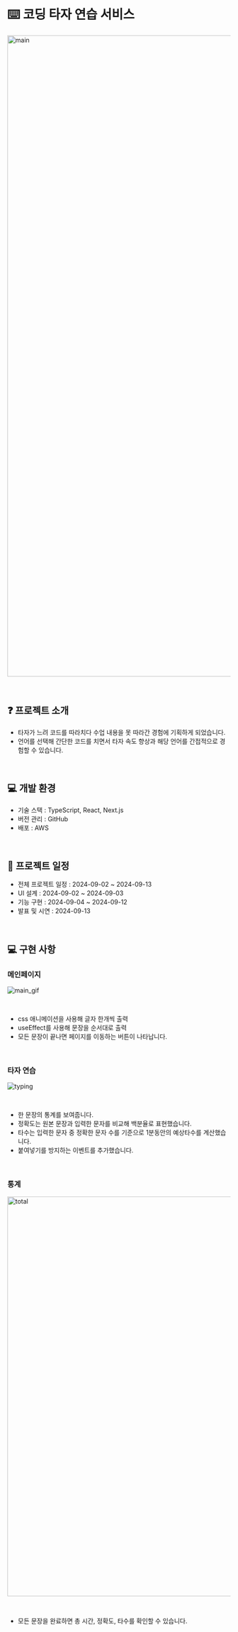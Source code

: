 # ⌨️ 코딩 타자 연습 서비스
<a><img src="https://github.com/user-attachments/assets/37f23063-107c-466f-aa90-7952b612957d" width="1444" alt="main" /></a>

<br>

## ❓ 프로젝트 소개

- 타자가 느려 코드를 따라치다 수업 내용을 못 따라간 경험에 기획하게 되었습니다.
- 언어를 선택해 간단한 코드를 치면서 타자 속도 향상과 해당 언어를 간접적으로 경험할 수 있습니다.

<br>

## 💻 개발 환경

- 기술 스택 : TypeScript, React, Next.js
- 버전 관리 : GitHub
- 배포 : AWS

<br>

## 📅 프로젝트 일정

- 전체 프로젝트 일정 : 2024-09-02 ~ 2024-09-13
- UI 설계 : 2024-09-02 ~ 2024-09-03
- 기능 구현 : 2024-09-04 ~ 2024-09-12
- 발표 및 시연 : 2024-09-13

<br>

## 💻 구현 사항

### 메인페이지
<a><img src="https://github.com/user-attachments/assets/294a153d-1de1-4db9-883d-f05b3761488e" alt="main_gif"/></a>

<br>

- css 애니메이션을 사용해 글자 한개씩 출력
- useEffect를 사용해 문장을 순서대로 출력
- 모든 문장이 끝나면 페이지를 이동하는 버튼이 나타납니다.

<br>

### 타자 연습
<a><img src="https://github.com/user-attachments/assets/7278309c-ecc3-4c20-9c6d-669371707a3b" alt="typing"/></a>

<br>

- 한 문장의 통계를 보여줍니다.
- 정확도는 원본 문장과 입력한 문자를 비교해 백분율로 표현했습니다.
- 타수는 입력한 문자 중 정확한 문자 수를 기준으로 1분동안의 예상타수를 계산했습니다.
- 붙여넣기를 방지하는 이벤트를 추가했습니다.

<br>

### 통계
<a><img src="https://github.com/user-attachments/assets/08083022-247d-4f30-9a13-e78acad77aab" width="900" alt="total"></a>

<br>

- 모든 문장을 완료하면 총 시간, 정확도, 타수를 확인할 수 있습니다.

